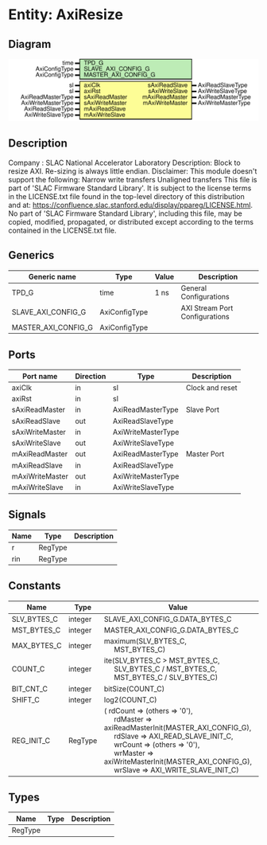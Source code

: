 # Entity: AxiResize

## Diagram

![Diagram](AxiResize.svg "Diagram")
## Description

Company    : SLAC National Accelerator Laboratory
Description: Block to resize AXI. Re-sizing is always little endian.
Disclaimer: This module doesn't support the following:
            Narrow write transfers
            Unaligned transfers
This file is part of 'SLAC Firmware Standard Library'.
It is subject to the license terms in the LICENSE.txt file found in the
top-level directory of this distribution and at:
   https://confluence.slac.stanford.edu/display/ppareg/LICENSE.html.
No part of 'SLAC Firmware Standard Library', including this file,
may be copied, modified, propagated, or distributed except according to
the terms contained in the LICENSE.txt file.
## Generics

| Generic name        | Type          | Value | Description                     |
| ------------------- | ------------- | ----- | ------------------------------- |
| TPD_G               | time          | 1 ns  | General Configurations          |
| SLAVE_AXI_CONFIG_G  | AxiConfigType |       | AXI Stream Port Configurations  |
| MASTER_AXI_CONFIG_G | AxiConfigType |       |                                 |
## Ports

| Port name       | Direction | Type               | Description     |
| --------------- | --------- | ------------------ | --------------- |
| axiClk          | in        | sl                 | Clock and reset |
| axiRst          | in        | sl                 |                 |
| sAxiReadMaster  | in        | AxiReadMasterType  | Slave Port      |
| sAxiReadSlave   | out       | AxiReadSlaveType   |                 |
| sAxiWriteMaster | in        | AxiWriteMasterType |                 |
| sAxiWriteSlave  | out       | AxiWriteSlaveType  |                 |
| mAxiReadMaster  | out       | AxiReadMasterType  | Master Port     |
| mAxiReadSlave   | in        | AxiReadSlaveType   |                 |
| mAxiWriteMaster | out       | AxiWriteMasterType |                 |
| mAxiWriteSlave  | in        | AxiWriteSlaveType  |                 |
## Signals

| Name | Type    | Description |
| ---- | ------- | ----------- |
| r    | RegType |             |
| rin  | RegType |             |
## Constants

| Name        | Type    | Value                                                                                                                                                                                                                                                                                                                                                                                                                                                                | Description |
| ----------- | ------- | -------------------------------------------------------------------------------------------------------------------------------------------------------------------------------------------------------------------------------------------------------------------------------------------------------------------------------------------------------------------------------------------------------------------------------------------------------------------- | ----------- |
| SLV_BYTES_C | integer |  SLAVE_AXI_CONFIG_G.DATA_BYTES_C                                                                                                                                                                                                                                                                                                                                                                                                                                     |             |
| MST_BYTES_C | integer |  MASTER_AXI_CONFIG_G.DATA_BYTES_C                                                                                                                                                                                                                                                                                                                                                                                                                                    |             |
| MAX_BYTES_C | integer |  maximum(SLV_BYTES_C,<br><span style="padding-left:20px"> MST_BYTES_C)                                                                                                                                                                                                                                                                                                                                                                                               |             |
| COUNT_C     | integer |  ite(SLV_BYTES_C > MST_BYTES_C,<br><span style="padding-left:20px"> SLV_BYTES_C / MST_BYTES_C,<br><span style="padding-left:20px"> MST_BYTES_C / SLV_BYTES_C)                                                                                                                                                                                                                                                                                                        |             |
| BIT_CNT_C   | integer |  bitSize(COUNT_C)                                                                                                                                                                                                                                                                                                                                                                                                                                                    |             |
| SHIFT_C     | integer |  log2(COUNT_C)                                                                                                                                                                                                                                                                                                                                                                                                                                                       |             |
| REG_INIT_C  | RegType |  (       rdCount  => (others => '0'),<br><span style="padding-left:20px">       rdMaster => axiReadMasterInit(MASTER_AXI_CONFIG_G),<br><span style="padding-left:20px">       rdSlave  => AXI_READ_SLAVE_INIT_C,<br><span style="padding-left:20px">       wrCount  => (others => '0'),<br><span style="padding-left:20px">       wrMaster => axiWriteMasterInit(MASTER_AXI_CONFIG_G),<br><span style="padding-left:20px">       wrSlave  => AXI_WRITE_SLAVE_INIT_C) |             |
## Types

| Name    | Type | Description |
| ------- | ---- | ----------- |
| RegType |      |             |
